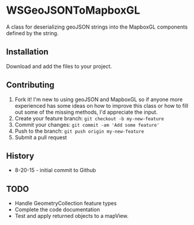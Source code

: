 # WSGeoJSONToMapboxGL
A class for deserializing geoJSON strings into the MapboxGL components defined by the string.

## Installation
Download and add the files to your project.

## Contributing
1. Fork it!  I'm new to using geoJSON and MapboxGL so if anyone more experienced has some ideas on how to improve this class or how to fill out some of the missing methods, I'd appreciate the input.
2. Create your feature branch: `git checkout -b my-new-feature`
3. Commit your changes: `git commit -am 'Add some feature'`
4. Push to the branch: `git push origin my-new-feature`
5. Submit a pull request

## History
* 8-20-15 - initial commit to Github

## TODO
* Handle GeometryCollection feature types
* Complete the code documentation
* Test and apply returned objects to a mapView.
